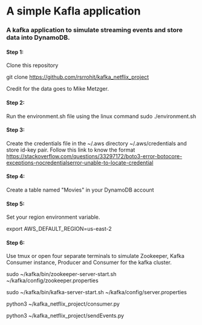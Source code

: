 # A simple Kafla application

### A kafka application to simulate streaming events and store data into DynamoDB.

#### Step 1:

Clone this repository

git clone https://github.com/rsrrohit/kafka_netflix_project

Credit for the data goes to Mike Metzger.

#### Step 2:

Run the environment.sh file using the linux command
sudo ./environment.sh

#### Step 3:

Create the credentials file in the ~/.aws directory
~/.aws/credentials and store id-key pair. Follow this link to know the format
https://stackoverflow.com/questions/33297172/boto3-error-botocore-exceptions-nocredentialserror-unable-to-locate-credential

#### Step 4:

Create a table named "Movies" in your DynamoDB account

#### Step 5:

Set your region environment variable.

export AWS_DEFAULT_REGION=us-east-2

#### Step 6:

Use tmux or open four separate terminals to simulate Zookeeper, Kafka Consumer instance, Producer and Consumer for the kafka cluster.

sudo ~/kafka/bin/zookeeper-server-start.sh ~/kafka/config/zookeeper.properties

sudo ~/kafka/bin/kafka-server-start.sh ~/kafka/config/server.properties

python3 ~/kafka_netflix_project/consumer.py

python3 ~/kafka_netflix_project/sendEvents.py
